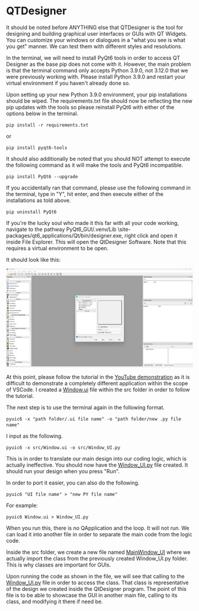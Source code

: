 # QTDesigner

It should be noted before ANYTHING else that QTDesigner is the tool for designing and building graphical user interfaces or GUIs with QT Widgets. You can customize your windows or dialogues in a "what you see is what you get" manner. We can test them with different styles and resolutions. 

In the terminal, we will need to install PyQt6 tools in order to access QT Designer as the base pip does not come with it. However, the main problem is that the terminal command only accepts Python 3.9.0, not 3.12.0 that we were previously working with. Please install Python 3.9.0 and restart your virtual environment if you haven't already done so.

Upon setting up your new Python 3.9.0 environment, your pip installations should be wiped. The requirements.txt file should now be reflecting the new pip updates with the tools so please reinstall PyQt6 with either of the options below in the terminal.

```
pip install -r requirements.txt
```
or
```
pip install pyqt6-tools
```

It should also additionally be noted that you should NOT attempt to execute the following command as it will make the tools and PyQt6 incompatible.
```
pip install PyQt6 --upgrade
```

If you accidentally ran that command, please use the following command in the terminal, type in "Y", hit enter, and then execute either of the installations as told above.
```
pip uninstall PyQt6
```

If you're the lucky soul who made it this far with all your code working, navigate to the pathway PyQt6_GUI/.venv/Lib \site-packages/qt6_applications/Qt/bin/designer.exe, right click and open it inside File Explorer. This will open the QtDesigner Software. Note that this requires a virtual environment to be open.

It should look like this:

![alt text](/media/windowsMedia/QTDesignerApp.png)

At this point, please follow the tutorial in the [YouTube demonstration](https://youtu.be/_16NK5LZPes?si=asA0FvDcwoGcX1ce&t=1565) as it is difficult to demonstrate a completely different application within the scope of VSCode. I created a [Window.ui](/src/Window.ui) file within the src folder in order to follow the tutorial.

The next step is to use the terminal again in the following format.
```
pyuic6 -x "path folder/.ui file name" -o "path folder/new .py file name"
```

I input as the following.
```
pyuic6 -x src/Window.ui -o src/Window_UI.py
```

This is in order to translate our main design into our coding logic, which is actually ineffective. You should now have the [Window_UI.py](/src/Window_UI.py) file created.  It should run your design when you press "Run". 

In order to port it easier, you can also do the following.
```
pyuic6 "UI file name" > "new PY file name"
```
For example:
```
pyuic6 Window.ui > Window_UI.py
```
When you run this, there is no QApplication and the loop. It will not run. We can load it into another file in order to separate the main code from the logic code. 

Inside the src folder, we create a new file named [MainWindow_UI](/src/MainWindow_UI.py) where we actually import the class from the previously created Window_UI.py folder. This is why classes are important for GUIs. 

Upon running the code as shown in the file, we will see that calling to the [Window_UI.py](/src/Window_UI.py) file in order to access the class. That class is representative of the design we created inside the QtDesigner program. The point of this file is to be able to showcase the GUI in another main file, calling to its class, and modifying it there if need be. 